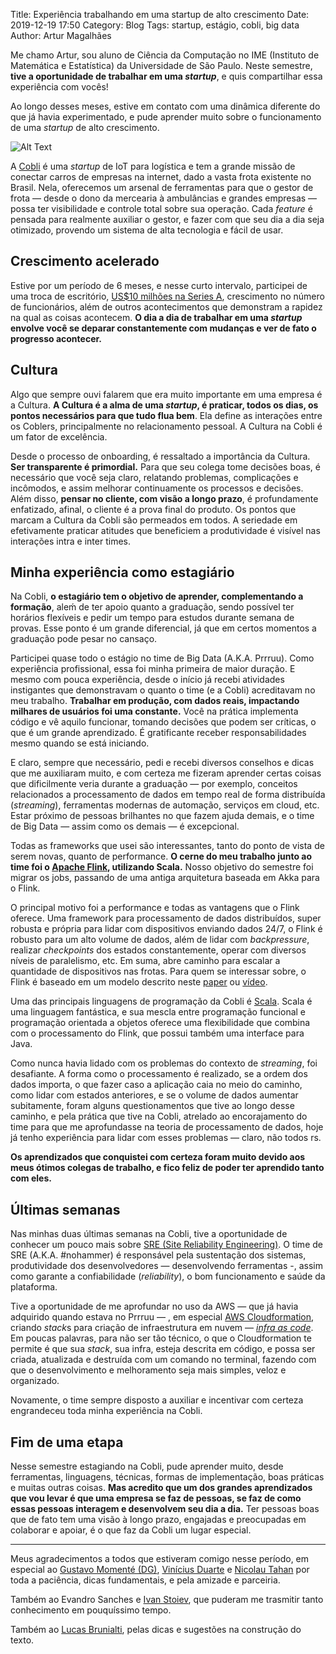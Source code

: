 Title: Experiência trabalhando em uma startup de alto crescimento
Date: 2019-12-19 17:50
Category: Blog
Tags: startup, estágio, cobli, big data
Author: Artur Magalhães


Me chamo Artur, sou aluno de Ciência da Computação no IME (Instituto de Matemática e Estatística) da Universidade de São Paulo. Neste semestre, **tive a oportunidade de trabalhar em uma _startup_**, e quis compartilhar essa experiência com vocês!

Ao longo desses meses, estive em contato com uma dinâmica diferente do que já havia experimentado, e pude aprender muito sobre o funcionamento de uma *startup* de alto crescimento.


![Alt Text]({filename}/images/cobli_logo_horizontal.png)


A [Cobli](https://www.cobli.co/) é uma *startup* de IoT para logística e tem a grande missão de conectar carros de empresas na internet, dado a vasta frota existente no Brasil. Nela, oferecemos um arsenal de ferramentas para que o gestor de frota — desde o dono da mercearia à ambulâncias e grandes empresas — possa ter visibilidade e controle total sobre sua operação. Cada *feature* é pensada para realmente auxiliar o gestor, e fazer com que seu dia a dia seja otimizado, provendo um sistema de alta tecnologia e fácil de usar.

## **Crescimento acelerado**

Estive por um período de 6 meses, e nesse curto intervalo, participei de uma troca de escritório, [US$10 milhões na Series A](https://link.estadao.com.br/noticias/inovacao,startup-de-rastreamento-de-frotas-cobli-levanta-us-10-milhoes,70003052545), crescimento no número de funcionários, além de outros acontecimentos que demonstram a rapidez na qual as coisas acontecem. **O dia a dia de trabalhar em uma *startup* envolve você se deparar constantemente com mudanças e ver de fato o progresso acontecer.**

## **Cultura**

Algo que sempre ouvi falarem que era muito importante em uma empresa é a Cultura. **A Cultura é a alma de uma *startup*, é praticar, todos os dias, os pontos necessários para que tudo flua bem**. Ela define as interações entre os Coblers, principalmente no relacionamento pessoal. A Cultura na Cobli é um fator de excelência.

Desde o processo de onboarding, é ressaltado a importância da Cultura. **Ser transparente é primordial.** Para que seu colega tome decisões boas, é necessário que você seja claro, relatando problemas, complicações e incômodos, e assim melhorar continuamente os processos e decisões. Além disso, **pensar no cliente, com visão a longo prazo**, é profundamente enfatizado, afinal, o cliente é a prova final do produto. Os pontos que marcam a Cultura da Cobli são permeados em todos. A seriedade em efetivamente praticar atitudes que beneficiem a produtividade é visível nas interações intra e inter times.

## **Minha experiência como estagiário**

Na Cobli, **o estagiário tem o objetivo de aprender, complementando a formação**, aleḿ de ter apoio quanto a graduação, sendo possível ter horários flexíveis e pedir um tempo para estudos durante semana de provas. Esse ponto é um grande diferencial, já que em certos momentos a graduação pode pesar no cansaço.

Participei quase todo o estágio no time de Big Data (A.K.A. Prrruu). Como experiência profissional, essa foi minha primeira de maior duração. E mesmo com pouca experiência, desde o início já recebi atividades instigantes que demonstravam o quanto o time (e a Cobli) acreditavam no meu trabalho. **Trabalhar em produção, com dados reais, impactando milhares de usuários foi uma constante.** Você na prática implementa código e vê aquilo funcionar, tomando decisões que podem ser críticas, o que é um grande aprendizado. É gratificante receber responsabilidades mesmo quando se está iniciando.

E claro, sempre que necessário, pedi e recebi diversos conselhos e dicas que me auxiliaram muito, e com certeza me fizeram aprender certas coisas que dificilmente veria durante a graduação — por exemplo, conceitos relacionados a processamento de dados em tempo real de forma distribuída (*streaming*), ferramentas modernas de automação, serviços em cloud, etc. Estar próximo de pessoas brilhantes no que fazem ajuda demais, e o time de Big Data — assim como os demais — é excepcional.

Todas as frameworks que usei são interessantes, tanto do ponto de vista de serem novas, quanto de performance. **O cerne do meu trabalho junto ao time foi o [Apache Flink](https://ci.apache.org/projects/flink/flink-docs-release-1.9/), utilizando Scala.** Nosso objetivo do semestre foi migrar os jobs, passando de uma antiga arquitetura baseada em Akka para o Flink.

O principal motivo foi a performance e todas as vantagens que o Flink oferece. Uma framework para processamento de dados distribuídos, super robusta e própria para lidar com dispositivos enviando dados 24/7, o Flink é robusto para um alto volume de dados, além de lidar com *backpressure*, realizar *checkpoints* dos estados constantemente, operar com diversos níveis de paralelismo, etc. Em suma, abre caminho para escalar a quantidade de dispositivos nas frotas. Para quem se interessar sobre, o Flink é baseado em um modelo descrito neste [paper](https://www.vldb.org/pvldb/vol8/p1792-Akidau.pdf) ou [vídeo](https://www.youtube.com/watch?v=3UfZN59Nsk8).

Uma das principais linguagens de programação da Cobli é [Scala](https://www.scala-lang.org/). Scala é uma linguagem fantástica, e sua mescla entre programação funcional e programação orientada a objetos oferece uma flexibilidade que combina com o processamento do Flink, que possui também uma interface para Java.

Como nunca havia lidado com os problemas do contexto de *streaming*, foi desafiante. A forma como o processamento é realizado, se a ordem dos dados importa, o que fazer caso a aplicação caia no meio do caminho, como lidar com estados anteriores, e se o volume de dados aumentar subitamente, foram alguns questionamentos que tive ao longo desse caminho, e pela prática que tive na Cobli, atrelado ao encorajamento do time para que me aprofundasse na teoria de processamento de dados, hoje já tenho experiência para lidar com esses problemas — claro, não todos rs.

**Os aprendizados que conquistei com certeza foram muito devido aos meus ótimos colegas de trabalho, e fico feliz de poder ter aprendido tanto com eles.**

## **Últimas semanas**

Nas minhas duas últimas semanas na Cobli, tive a oportunidade de conhecer um pouco mais sobre [SRE (Site Reliability Engineering)](https://pt.wikipedia.org/wiki/Site_Reliability_Engineering). O time de SRE (A.K.A. #nohammer) é responsável pela sustentação dos sistemas, produtividade dos desenvolvedores — desenvolvendo ferramentas -, assim como garante a confiabilidade (*reliability*), o bom funcionamento e saúde da plataforma.

Tive a oportunidade de me aprofundar no uso da AWS — que já havia adquirido quando estava no Prrruu — , em especial [AWS Cloudformation](https://aws.amazon.com/pt/cloudformation/), criando *stack*s para criação de infraestrutura em nuvem — [*infra as code*](https://pt.wikipedia.org/wiki/Infraestrutura_como_C%C3%B3digo). Em poucas palavras, para não ser tão técnico, o que o Cloudformation te permite é que sua *stack*, sua infra, esteja descrita em código, e possa ser criada, atualizada e destruída com um comando no terminal, fazendo com que o desenvolvimento e melhoramento seja mais simples, veloz e organizado.

Novamente, o time sempre disposto a auxiliar e incentivar com certeza engrandeceu toda minha experiência na Cobli.

## **Fim de uma etapa**

Nesse semestre estagiando na Cobli, pude aprender muito, desde ferramentas, linguagens, técnicas, formas de implementação, boas práticas e muitas outras coisas. **Mas acredito que um dos grandes aprendizados que vou levar é que uma empresa se faz de pessoas, se faz de como essas pessoas interagem e desenvolvem seu dia a dia.** Ter pessoas boas que de fato tem uma visão à longo prazo, engajadas e preocupadas em colaborar e apoiar, é o que faz da Cobli um lugar especial.

***

Meus agradecimentos a todos que estiveram comigo nesse período, em especial ao [Gustavo Momenté (DG)](https://br.linkedin.com/in/gustavovm), [Vinícius Duarte](https://br.linkedin.com/in/vinícius-pessoa-duarte-1a740794) e [Nicolau Tahan](https://br.linkedin.com/in/nicolau-tahan-751338112) por toda a paciência, dicas fundamentais, e pela amizade e parceiria. 

Também ao Evandro Sanches e [Ivan Stoiev](https://br.linkedin.com/in/ivan-stoiev), que puderam me trasmitir tanto conhecimento em pouquíssimo tempo.

Também ao [Lucas Brunialti](https://br.linkedin.com/in/lucasbrunialti), pelas dicas e sugestões na construção do texto.

